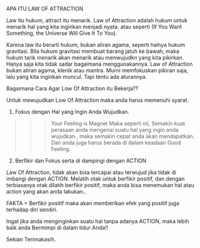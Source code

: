 APA ITU LAW OF ATTRACTION

Law itu hukum, attract itu menarik. Law of Attraction adalah hukum untuk menarik hal yang kita inginkan menjadi nyata. 
atau seperti (If You Want Something, the Universe Will Give It To You).

Karena law itu berarti hukum, bukan aliran agama, seperti halnya hukum gravitasi. Bila hukum gravitasi membuat barang jatuh ke bawah, maka hukum tarik menarik akan menarik atau menwujudkn yang kita pikirkan. Hanya saja kita tidak sadar bagaimana menggunakannya.
Law of Attraction bukan aliran agama, klenik atau mantra. Murni memfokuskan pikiran saja, lalu yang kita inginkan muncul. Tapi tentu ada aturannya.

Bagaimana Cara Agar Low Of Attraction itu Bekerja??

Untuk mewujudkan Low Of Attraction maka anda harus memenuhi syarat.

1. Fokus dengan Hal yang Ingin Anda Wujudkan.

>>> Your Feeling is Magnet
>Maka seperti ini, Semakin kuat perasaan anda mengenai suatu hal yang ingin anda wujudkan , maka semakin cepat anda akan mendapatkan.
>Dan anda juga harus berada di dalam keadaan Good Feeling.

2. Berfikir dan Fokus serta di dampingi dengan ACTION

Law Of Attraction, tidak akan bisa tercapai atau terwujud jika tidak di imbangi dengan ACTION. Melatih otak untuk berfikir positif, dan dengan terbiasanya otak dilatih berfikir positif, maka anda bisa menemukan hal atau action yang akan anda lakukan..

FAKTA = Berfikir positif maka akan memberikan efek yang positif juga terhadap diri sendiri.

Ingat jika anda menginginkan suatu hal tanpa adanya ACTION, maka lebih baik anda Bermimpi di dalam tidur Anda!!

Sekian Terimakasih.
